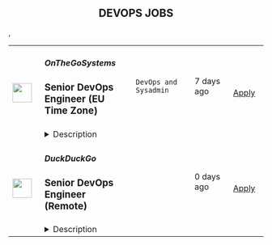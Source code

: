 <div align="center"><h2>DEVOPS JOBS</h2></div><table><tr>
                <td width="100" height="100" rowspan="2">
                    <img src="https://weworkremotely.com/assets/IsotypeV2-1ebe3dd57673f3e8d02b7490bc0faaef55d6a95d3a4aaf17298bd3ed503ae7fe.svg" width="38px" height="auto">
                </td>
                <td width="300">
                    <h5>OnTheGoSystems</h5>
                    <h3> Senior DevOps Engineer (EU Time Zone)</h3>
                </td>
                <td width="300">
                    <code>DevOps and Sysadmin</code>
                </td>
                <td width="200">
                <text>7 days ago</text>
                </td>
                <td width="100" rowspan="2">
                <a href="https://weworkremotely.com/remote-jobs/onthegosystems-senior-devops-engineer-eu-time-zone" align="right" target="_blank">Apply</a>
                </td>
            </tr>
            <tr>
                <td colspan="3">
                <details><summary>Description</summary>
                

<p>
  <strong>Headquarters:</strong> 100% remote
    <br /><strong>URL:</strong> <a href="https://onthegosystems.com">https://onthegosystems.com</a>
</p>

<div>We are seeking a skilled Senior DevOps Engineer to join our dynamic team. As a Senior DevOps Engineer, you will play a crucial role in maintaining and enhancing the infrastructure required for our enterprise cloud deployment across multiple platforms. Your expertise will contribute to creating a scalable and replicable infrastructure, ensuring seamless operations and optimal performance.</div><h1>Role &amp; Responsibilities</h1><ul>
<li>Collaborate with cross-functional teams to understand requirements and implement efficient infrastructure solutions.</li>
<li>Design, deploy, and manage cloud-based architectures, with a focus on AWS services.</li>
<li>Maintain and enhance existing infrastructure, ensuring high availability, scalability, and security.</li>
<li>Develop and implement CI/CD pipelines using GitLab, automating software delivery processes.</li>
<li>Monitor system performance, troubleshoot issues, and implement appropriate solutions.</li>
<li>Serve as a liaison between the development team and systems team, facilitating effective communication and collaboration.</li>
<li>Provide expertise in migrating existing infrastructure to Kubernetes, ensuring a smooth transition.</li>
<li>Deliver infrastructure solutions in a Ruby environment, considering best practices and optimizing performance.</li>
</ul><h1>Requirements:</h1><ul>
<li>Minimum of 6 years of experience in IT roles, with a strong background in DevOps practices.</li>
<li>Extensive experience working with AWS, proficient in utilizing various services such as EC2, S3, RDS, Lambda, CloudFormation, and CloudWatch.</li>
<li>Strong knowledge of networks, infrastructure, and shared storage technologies.</li>
<li>Proficiency in designing and implementing GitLab pipelines for continuous integration and delivery.</li>
<li>Excellent attention to detail, with the ability to prioritize tasks effectively in a high-pressure environment.</li>
<li>Exceptional organizational skills, ensuring smooth project management and timely delivery of tasks.</li>
<li>Ability to bridge the gap between development and systems teams, facilitating collaboration and understanding.</li>
<li>Previous experience in providing infrastructure solutions in a Ruby environment is highly desirable.</li>
<li>Familiarity with Kubernetes, including experience in deploying and managing containerized applications, is a plus.</li>
</ul><h1>Our tech stack</h1><div>AWS | Kubernetes | Docker | Linux | GitLab | Terraform | Packer.</div><h1>Work hours</h1><div>Our development team gets together in the European morning (9AM Central European Time) and collaborates during the day. We work Mondays to Fridays. </div><h1>What we offer</h1><ul>
<li>100% remote position</li>
<li>Full-time position with paid public holidays, vacation, and sick leave</li>
<li>Paid sabbatical (yes, most people in our team stick with us for years!)</li>
<li>Being part of a team of smart, self-driven individuals</li>
<li>Ample opportunity to progress and advance</li>
<li>Meeting and collaborating with team members across the globe</li>
</ul><div><br></div><div>We keep a healthy work-life balance and enjoy our remote work environment to make life fun.<br><br>
</div><div>We come from all around the world, from different cultures, speak dozens of languages, and make beautiful products.</div>

<p><strong>To apply:</strong> <a href="https://weworkremotely.com/remote-jobs/onthegosystems-senior-devops-engineer-eu-time-zone">https://weworkremotely.com/remote-jobs/onthegosystems-senior-devops-engineer-eu-time-zone</a></p>

                </details>
                </td>
            </tr>,<tr>
                <td width="100" height="100" rowspan="2">
                    <img src="https://remotive.com/job/1722542/logo" width="38px" height="auto">
                </td>
                <td width="300">
                    <h5>Lavinmedia</h5>
                    <h3>DevOps (with system administration experience)</h3>
                </td>
                <td width="300">
                    <code>cloud,git,nginx,php</code>
                </td>
                <td width="200">
                <text>2 days ago</text>
                </td>
                <td width="100" rowspan="2">
                <a href="https://remotive.com/remote-jobs/devops/devops-with-system-administration-experience-1722542" align="right" target="_blank">Apply</a>
                </td>
            </tr>
            <tr>
                <td colspan="3">
                <details><summary>Description</summary>
                <p><strong>Lavin Media</strong> builds exceptional marketing solutions for large partners in North America. We don't just advertise our client's products or services — we build unique long-term marketing solutions within the context of permanent partnerships. Those people's diversity and ideas inspire the innovation that runs through everything we do, from amazing technology to industry-leading services and customer experiences. We invite you to join us in this exciting journey of rapid growth!</p>
<p> </p>
<p>We are looking to hire a talented and experienced system administrator/DevOps. This is a hybrid role that includes both administration and deployment processes.</p>
<p>Your primary role will be to support and improve the current infrastructure with the supervision of System Architecture. This includes improving the speed and quality of software releases while ensuring that the infrastructure is reliable, secure, and scalable.</p>
<p> </p>
<p> </p>
<p><strong>List of responsibilities:</strong></p>
<ul style="">
<li style="">Installing and configuring servers: This includes setting up new servers, configuring them for specific roles (such as web servers, database servers, etc.), and maintaining the software and operating systems on those servers.</li>
<li style="">Automating the process of software delivery and infrastructure changes: This involves using tools and technologies to automate the provisioning, configuration, and repetitive tasks, improve efficiency and management of infrastructure, as well as use CI/CD tools to automate the building, testing, and deployment of software.</li>
<li style="">Managing and scaling cloud-based infrastructure</li>
<li style="">Managing storage and backups: This includes setting up and maintaining backup systems to ensure that data is protected in case of failure.</li>
<li style="">Monitoring system performance: Monitor the performance of servers, networks, and applications and troubleshoot issues as they arise.</li>
<li style="">Managing security: Ensuring that the infrastructure is secure by implementing security best practices and technologies such as firewalls, intrusion detection, and encryption.</li>
<li style="">Continuously monitoring and improving: Continuously monitor the performance and security of the infrastructure and identify and implement improvements to the processes and tools used.</li>
</ul>
<p> </p>
<p><strong>Requirements:</strong></p>
<ul style="">
<li style="">3-5 years of database, network administration, or system administration experience</li>
<li style="">Proficiency in Linux system administration.</li>
<li style="">Strong knowledge of systems and networking software, hardware, and networking protocols</li>
<li style="">Knowledge of routing, switching, and DNS.</li>
<li style="">Ability to write scripts in Bash to automate tasks.</li>
<li style="">Deep knowledge of administration PHP-based stack (nginx, PHP 8.1 fpm).</li>
<li style="">Deep knowledge administration of PostgreSQL database.</li>
<li style="">Proficiency with Git and GitHub workflows</li>
<li style="">Agile: Knowledge of Agile methodologies and ability to work in an Agile environment.</li>
<li style="">Monitoring: experience with monitoring tools such as Nagios, Zabbix, and PRTG.</li>
<li style="">Backup and disaster recovery: knowledge of backup and disaster recovery solutions.</li>
<li style="">Security: knowledge of security best practices and technologies such as firewalls, intrusion detection, and encryption.</li>
<li style="">Continuous integration and delivery (CI/CD): experience with CI/CD tools such as Jenkins, Travis CI, and CircleCI to automate the building, testing, and deployment of software.</li>
</ul>
<p> </p>
<p><strong>What we offer:</strong></p>
<p>Remote working, any comfortable place all over the world.</p>
<p>Highly competitive compensation.</p>
<p>Full-time employment with a flexible schedule.</p>
<p>Paid vacations.</p>
<p>Benefits and bonus system.</p>
<p>Work-life balance.</p>
<p>Highly professional team.</p>
<p>International team network.</p>
<img src="https://remotive.com/job/track/1722542/blank.gif?source=public_api" alt=""/>
                </details>
                </td>
            </tr>,<tr>
                <td width="100" height="100" rowspan="2">
                    <img src="https://spreadprivacy.com/content/images/2023/05/duckduckgo-logo_wide.png" width="38px" height="auto">
                </td>
                <td width="300">
                    <h5>DuckDuckGo</h5>
                    <h3>
            Senior DevOps Engineer (Remote)
          </h3>
                </td>
                <td width="300">
                    <code></code>
                </td>
                <td width="200">
                <text>0 days ago</text>
                </td>
                <td width="100" rowspan="2">
                <a href="https://duckduckgo.recruitee.com/o/senior-devops-engineer-remote-paoli" align="right" target="_blank">Apply</a>
                </td>
            </tr>
            <tr>
                <td colspan="3">
                <details><summary>Description</summary>
                
            <p>Hi, we’re DuckDuckGo, the Internet privacy company for everyone who wants to take back their privacy now. For over a decade, we've been building our all-in-one product, developing new privacy technology, and working with policymakers to make online privacy simple and accessible for all.  </p>
<p><br>Our app is now downloaded more than 75M times a year, and our private search engine packaged with it has become the #2 search engine on mobile in over 21 countries, including the United States, United Kingdom, Canada, Australia, Germany, and the Netherlands. Oh, and we've been profitable since 2014 with revenue currently exceeding $100 million a year! Now, we’re rolling out a suite of new privacy solutions, including <a href="https://www.spreadprivacy.com/introducing-email-protection-beta/" rel="noopener"><u>Email Protection</u></a>,  <a href="https://spreadprivacy.com/introducing-app-tracking-protection/" rel="noopener"><u>App Tracking Protection</u></a>&nbsp;and our first-ever Desktop Apps for <a href="https://spreadprivacy.com/introducing-duckduckgo-for-mac/" rel="noopener"><u>Mac</u></a><a href="https://spreadprivacy.com/introducing-duckduckgo-for-mac/" rel="noopener"> </a>and Windows.<br><br>We’re looking for a <strong>Senior DevOpS Engineer</strong>&nbsp;to help shape our all-in-one privacy solution and join our mission to show the world that protecting your privacy online can be simple.  </p>
<p><br></p>
<p><strong>The Opportunity</strong> </p>
<p>This role combines DevOps, cloud engineering, and IT Operations. You will collaborate with team members at all levels to provide tooling and automation to help us reach our objectives more quickly.<br><br></p>
<p>You'll take ownership of major components of our internal infrastructure, ensuring they operate smoothly and continually seeking opportunities for improvement. You will create tools and processes that enhance our team's productivity and increase the efficiency of our native applications (our privacy super apps!) development and deployment process.&nbsp;</p>
<p><br></p>
<p>You'll also be part of the team's shared on-call rotation and responsible for triaging and resolving employee support requests across the organization. You'll leverage your experience in debugging issues to solve problems, big and small. Your eye for detail will help us optimize our practices, improving how we support our global team.</p>
<p><br></p>
<p><strong>What You Will Bring to DuckDuckGo</strong> </p>
<ul>
<li>Ability to lead and collaborate on high-impact and complex projects from proposal through post-mortem.</li>
<li>Skills to wrangle vague problems, propose innovative solutions, and execute them with a strong focus on metrics.</li>
<li>7+ years of experience in software engineering, DevOps, or IT operations roles.</li>
<li>Intermediate programming ability in a high-level language (e.g., Perl or Python).</li>
<li>Experience and comfort on the Linux command line.</li>
<li>Experience with infrastructure as code (e.g., Chef, Puppet, Ansible, Terraform).</li>
<li>Passion for helping people and enabling them to solve problems.</li>
</ul>
<p><strong>How We Will Support You </strong> </p>
<p>Our core values -- build trust, question assumptions, and validate direction -- underpin how we work day-to-day and the support we give our team members. We strive to empower our team members to be self-directed and self-motivated in their work.  </p>
<p><br></p>
<ul><li>
<strong>Remote First, Always</strong>: We've always been a fully distributed company with team members all over the world. We trust you to get your work done wherever, whenever.</li></ul>
<ul><li>
<strong>Commitment to Personal Growth:</strong> Every team member has an annual budget of $1,250 USD to invest in their professional development. Every team member also has a dedicated Career Advisor, who serves as a guide to help you develop your strengths, identify your motivations, and understand your opportunities for growth.</li></ul>
<ul><li>
<strong>Leadership:</strong> We have many different types of leaders and possible combinations of leadership roles, so you can grow your career in a way that aligns best with your personal goals. You can seek additional leadership roles by being directly responsible for projects, taking ownership of areas of the company, developing and maintaining internal processes, or pursuing advisory roles.</li></ul>
<ul><li>
<strong>Work/Life Balance: </strong>Team members have the freedom and flexibility to organize their own work schedules. We want you to thrive both in and out of the office. We trust you to use good judgment and take the time off that you need to bring your best self to work.  </li></ul>
<p><br></p>
<p>We also offer <strong>paid parental leave, a co-working stipend, office setup reimbursement, </strong>and<strong> a wellness stipend.</strong> More support resources can be found in our, <u><a href="https://duckduckgo.com/assets/hiring/team_support_guide.pdf" rel="noopener">Team Member Support Guide</a></u>, which explains how we make your well-being a priority. </p>
<p><br></p>
<p>For more information on how we collaborate worldwide, from <strong>leadership in our relatively flat organization </strong>to <strong>start-to-finish ownership,</strong> check out <u><a href="https://duckduckgo.com/assets/hiring/how_we_work.pdf" rel="noopener">DuckDuckGo Culture: How We Work.</a></u> </p>
<p><br></p>
<p><strong>Compensation</strong> </p>
<p>Annual compensation: <strong>$170,000 </strong>USD and stock options. &nbsp;Compensation is the same within a professional level, regardless of geographic location or functional area, and the compensation for each professional level is transparent across the organization.</p>
<p><br></p>
<p><strong>Hiring Process</strong> </p>
<p>Hiring works best when it's a two-way street. Learn how we help you get to know DuckDuckGo and envision your future role here. Find out more about <u><a href="https://duckduckgo.com/assets/hiring/how_we_hire.pdf" rel="noopener">how we hire</a></u>. </p>
<p><br></p>
<p><strong>Diversity, Equity, and Inclusion</strong> </p>
<p>DuckDuckGo provides equal work opportunities to all team members and applicants<u>,</u> and it prohibits discrimination and harassment of any type&nbsp;on the basis of race, color, ethnicity, caste, religion, age, sex (including pregnancy), national origin, disability status, genetics, protected veteran status, sexual orientation, gender identity or expression, or any other characteristic protected by our policies or federal, state, or local laws.</p>
<p><br></p>
<p>We want to ensure that our hiring process is accessible. If you need reasonable accommodation for any part of the application process because of a medical condition or disability, please send an email to <u><a href="mailto:careers@duckduckgo.com" rel="noopener">careers@duckduckgo.com</a></u> to let us know the nature of your request.  </p>
<p><br></p>
<p>If you think you might thrive in this environment, we would love to hear from you. </p>
<p><br></p>
<p><strong>Please note that:</strong> </p>
<ul>
<li><p>Sometimes we meet up! Expect to travel at least two times a year: once for our all-hands meetup and again for a team retreat (each around 4-5 days). While extenuating circumstances may impact attendance, everyone is strongly encouraged to attend.</p></li>
<li>While we offer a flexible work arrangement with no core hours, expect an average full-time commitment of 40 hours per week. </li>
<li>A successful candidate will be subject to a background check and must receive satisfactory results of the same, as a condition of joining the team. </li>
<li>By applying for this role, you confirm that all information submitted is accurate and complete. You further acknowledge that providing false or fraudulent information during the application process is cause for denial of an offer, revocation of any existing offer, or other adverse action, up to and including termination after the start of your commencement of work.  </li>
</ul>
<p><br></p>
          
                </details>
                </td>
            </tr>,<tr>
                <td width="100" height="100" rowspan="2">
                    <img src="https://pbs.twimg.com/profile_images/1673959375340290050/x7pNtXQ7_400x400.jpg" width="38px" height="auto">
                </td>
                <td width="300">
                    <h5>Canonical</h5>
                    <h3>Software Engineer - BootStack DevOps</h3>
                </td>
                <td width="300">
                    <code></code>
                </td>
                <td width="200">
                <text>0 days ago</text>
                </td>
                <td width="100" rowspan="2">
                <a href="https://canonical.com/careers/3290946" align="right" target="_blank">Apply</a>
                </td>
            </tr>
            <tr>
                <td colspan="3">
                <details><summary>Description</summary>
                
      <p>Help us shape the future of open source IT, devops, and IS, from bare metal to containers. Our goal is to revolutionise open source application and infrastructure operations.</p>
<p>We are on a mission to reshape the world of software operations, using Python and Golang for next-generation infrastructure-as-code and blazing a trail to model-driven operations. We want to enable companies to run very efficient bare metal operations for high performance computing, private cloud, data lakes and analytics. To achieve this we need to invent some new technology, and we need to build some new products. In support of that goal we hire software engineers who are passionate about quality, reliability and devops.</p>
<p>This team is part of our fully managed infrastructure operations organisation. Canonical runs many private OpenStack clouds and Kubernetes clusters for customers around the world, which enables us to improve our infra-as-code products based on our own real experience, mirroring that of our users and customers. We work in Python and Golang, creating open source operations capabilities that simplify these operations for anybody, worldwide, who is building on Ubuntu.</p>
<p>Our team collaborates with product, engineering, and operations teams. Most of the work is pure open source Python software development, with some planned work in Golang. The expectation is to focus on quality, design, documentation, tests and performance. The team develops and enhances our opscode and other open source packages, to ensure our platform is the easiest, most robust, and best performing way to drive your data centre.</p>
<p>This role is ideal for software engineers who want to work in Python/Golang, have a passion for distributed systems, and an interest in the entire Linux stack - from kernel to networking to virtualization and containers. Our Engineers are technically astute open source enthusiasts who are excited about cloud computing and are ready to join a global team charged with delivering world class services to our customers.</p>
<p><br><br></p>
<h3>What you’ll do</h3>
<ul>
<li>Work in Python and Golang to design and deliver open source software operations code</li>
<li>Work with the entire Linux stack, from kernel, networking, storage, to applications</li>
<li>Learn to think rigorously about application and infrastructure reliability</li>
<li>Shape high quality open source monitoring and alerting infrastructure</li>
<li>Simplify open source operations for our customers and open source community</li>
<li>Demonstrate sound engineering design and testing principles in your code</li>
<li>Follow agile software development practices</li>
<li>Coach and develop your colleagues where you have insights</li>
<li>Grow a healthy, collaborative engineering culture in line with the company values</li>
<li>Global travel up to 10% of time for internal and external events</li>
</ul>
<h3>Who you are</h3>
<ul>
<li>University degree in Computer Science or related software engineering field</li>
<li>Advanced level Python programming skills</li>
<li>Good to have - Golang programming skills</li>
<li>You are knowledgeable and passionate about software development&nbsp;</li>
<li>You are organised and want your team to deliver timely, high quality software</li>
<li>You have a demonstrated drive for continual learning</li>
<li>You understand the importance of reliable operations in a devops world</li>
<li>You have sound knowledge of cloud computing concepts &amp; technologies</li>
<li>You have practical knowledge of Linux and networking</li>
</ul>
<h3>What you will learn</h3>
<ul>
<li>Devops and site reliability engineering</li>
<li>OpenStack and Kubernetes in operation</li>
<li>Wide range of open source applications and skills</li>
<li>Real-life and hands-on exposure to a wide range of emerging technologies and tools&nbsp;</li>
</ul>
<h3>We offer:&nbsp;</h3>
<ul>
<li>Learning and development</li>
<li>Competitive salary</li>
<li>Recognition rewards</li>
<li>Annual leave</li>
<li>Priority Pass for travel</li>
</ul>
<h2><strong>About Canonical</strong></h2>
<p>Canonical is a pioneering tech firm that is at the forefront of the global move to open source. As the company that publishes Ubuntu, one of the most important open source projects and the platform for AI, IoT and the cloud, we are changing the world on a daily basis. We recruit on a global basis and set a very high standard for people joining the company. We expect excellence - in order to succeed, we need to be the best at what we do.</p>
<p>Canonical has been a remote-first company since its inception in 2004.​ Work at Canonical is a step into the future, and will challenge you to think differently, work smarter, learn new skills, and raise your game. Canonical provides a unique window into the world of 21st-century digital business.</p>
<h2><strong>Canonical is an equal opportunity employer</strong></h2>
<p>We are proud to foster a workplace free from discrimination. Diversity of experience, perspectives, and background create a better work environment and better products. <a href="https://canonical.com/careers/diversity/identity">Whatever your identity, we will give your application fair consideration.</a></p>
<p>#Stack</p><p>Requisition ID: 265</p><p></p>
    
                </details>
                </td>
            </tr>,<tr>
                <td width="100" height="100" rowspan="2">
                    <img src="https://pbs.twimg.com/profile_images/1470600385861611521/zGMS9sPM_400x400.png" width="38px" height="auto">
                </td>
                <td width="300">
                    <h5>Coalesce</h5>
                    <h3>DevOps Engineer</h3>
                </td>
                <td width="300">
                    <code></code>
                </td>
                <td width="200">
                <text>0 days ago</text>
                </td>
                <td width="100" rowspan="2">
                <a href="https://jobs.lever.co/coalesce.io/497eaa6d-bd10-438d-8ea9-0cf90a2b2d05" align="right" target="_blank">Apply</a>
                </td>
            </tr>
            <tr>
                <td colspan="3">
                <details><summary>Description</summary>
                <div class="section page-centered" data-qa="job-description"><div><span style="font-size: 10pt">Coalesce Software is hiring a DevOps Engineer to help us build the future of data analytics tooling. In this role you will play an important role in delivering our SaaS product to our customers at velocity and with reliability, working closely with our product, engineering, and customer success teams to keep our product moving forward and ensure an exceptional user experience for our customers.</span></div><div><br></div><div><span style="font-size: 10pt">What exactly does Coalesce do? Coalesce solves the most commonly failed project in IT: the data warehouse. Companies today need to be-data driven to be competitive. Coalesce is the only cloud-first data platform that enables companies to transform and streamline their analytics process, enabling data-driven decision making and visibility at enterprise scale.</span></div></div><div class="section page-centered"><div><h3>Key Responsibilities</h3><ul class="posting-requirements plain-list"><ul><li>Design and implement automated software builds, testing infrastructure, deployments, and associated monitoring</li><li>Contribute to CI/CD processes and infrastructure to facilitate faster deployment and testing times for software engineering teams</li><li>Contribute to planning and prioritization discussions</li><li>Facilitate onboarding customers from an infrastructure perspective</li></ul></ul></div></div><div class="section page-centered"><div><h3>Qualifications</h3><ul class="posting-requirements plain-list"><ul><li>Proficient with Kubernetes and/or Docker, preferably experience with GKE</li><li>Proficient with Google Cloud Platform or any major cloud platform--including experience with setting up and maintaining VMs, load balancing, containerization, certificates, etc.</li><li>Experience with GitHub Actions and Argo or similar CI/CD tooling</li><li>Experience with Terraform or similar IaaS</li><li>Experience with monitoring SaaS services</li><li>Exposure to software testing and the software development lifecycle</li></ul></ul></div></div><!--[2022-11-28] [GOLD-2535] Remove payTransparencyV1 when feature flag is fully removed--><div class="section page-centered" data-qa="closing-description"><div><span style="font-size: 10pt">Not a perfect fit? That’s OK! We have senior team members that can help you level up… Most importantly we are looking for individuals with the demonstrated ability to independently learn and develop. If you have an interest in data analytics and building great software with a high caliber team, we want to hear from you.</span></div></div><div class="section page-centered last-section-apply" data-qa="btn-apply-bottom"><a class="postings-btn template-btn-submit cerulean" data-qa="show-page-apply" href="https://jobs.lever.co/coalesce.io/497eaa6d-bd10-438d-8ea9-0cf90a2b2d05/apply">Apply for this job</a></div>
                </details>
                </td>
            </tr></table>